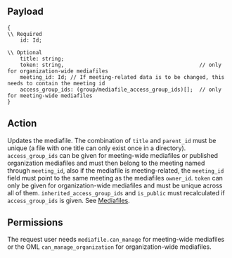 ## Payload
```
{
\\ Required
    id: Id;

\\ Optional
    title: string;
    token: string,                                           // only for organization-wide mediafiles
    meeting_id: Id; // If meeting-related data is to be changed, this needs to contain the meeting id
    access_group_ids: (group/mediafile_access_group_ids)[];  // only for meeting-wide mediafiles
}
```

## Action
Updates the mediafile. The combination of `title` and `parent_id` must be unique (a file with one title can only exist once in a directory). `access_group_ids` can be given for meeting-wide mediafiles or published organization mediafiles and must then belong to the meeting named through `meeting_id`, also if the mediafile is meeting-related, the `meeting_id` field must point to the same meeting as the mediafiles `owner_id`. `token` can only be given for organization-wide mediafiles and must be unique across all of them. `inherited_access_group_ids` and `is_public` must recalculated if `access_group_ids` is given. See [Mediafiles](https://github.com/OpenSlides/OpenSlides/wiki/Mediafiles).

## Permissions
The request user needs `mediafile.can_manage` for meeting-wide mediafiles or the OML `can_manage_organization` for organization-wide mediafiles.
